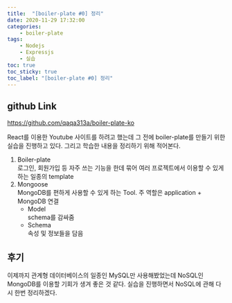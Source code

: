 ```yaml
---
title:  "[boiler-plate #0] 정리"
date: 2020-11-29 17:32:00
categories:
    - boiler-plate
tags:
    - Nodejs
    - Expressjs
    - 실습
toc: true
toc_sticky: true
toc_label: "[boiler-plate #0] 정리"
---
```

## github Link
<https://github.com/qaqa313a/boiler-plate-ko>


React를 이용한 Youtube 사이트를 하려고 했는데 그 전에 boiler-plate를 만들기 위한 실습을 진행하고 있다.
그리고 학습한 내용을 정리하기 위해 적어본다.

1. Boiler-plate <br>
   로그인, 회원가입 등 자주 쓰는 기능을 한데 묶어 여러 프로젝트에서 이용할 수 있게 하는 일종의 template
2. Mongoose <br>
   MongoDB를 편하게 사용할 수 있게 하는 Tool. 주 역할은 application + MongoDB 연결 <br>
   - Model <br>
    schema를 감싸줌
   - Schema <br>
    속성 및 정보들을 담음

## 후기
이제까지 관계형 데이터베이스의 일종인 MySQL만 사용해봤었는데 NoSQL인 MongoDB를 이용할 기회가 생겨 좋은 것 같다.
실습을 진행하면서 NoSQL에 관해 다시 한번 정리하겠다. 